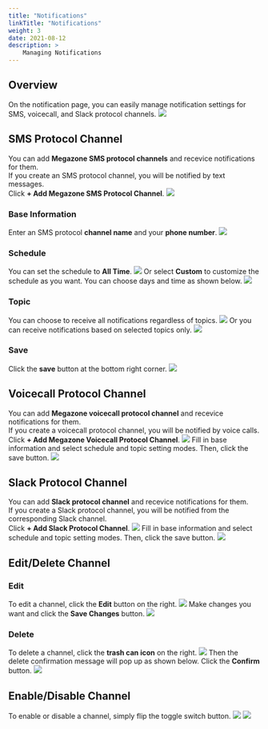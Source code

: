 ```yaml
---
title: "Notifications"
linkTitle: "Notifications"
weight: 3
date: 2021-08-12
description: >
    Managing Notifications
---
```


## Overview
On the notification page, you can easily manage notification settings for SMS, voicecall, and Slack protocol channels.
![](/docs/guides_v1/my_account/notifications_img/notifications_img_01.png)

## SMS Protocol Channel
You can add **Megazone SMS protocol channels** and recevice notifications for them.<br>
If you create an SMS protocol channel, you will be notified by text messages.<br>
Click **+ Add Megazone SMS Protocol Channel**.
![](/docs/guides_v1/my_account/notifications_img/notifications_img_02.png)

### Base Information
Enter an SMS protocol **channel name** and your **phone number**.
![](/docs/guides_v1/my_account/notifications_img/notifications_img_03.png)

### Schedule
You can set the schedule to **All Time**.
![](/docs/guides_v1/my_account/notifications_img/notifications_img_04.png)
Or select **Custom** to customize the schedule as you want. You can choose days and time as shown below.
![](/docs/guides_v1/my_account/notifications_img/notifications_img_05.png)

### Topic 
You can choose to receive all notifications regardless of topics.
![](/docs/guides_v1/my_account/notifications_img/notifications_img_06.png)
Or you can receive notifications based on selected topics only.
![](/docs/guides_v1/my_account/notifications_img/notifications_img_07.png)

### Save
Click the **save** button at the bottom right corner.
![](/docs/guides_v1/my_account/notifications_img/notifications_img_08.png)

## Voicecall Protocol Channel
You can add **Megazone voicecall protocol channel** and recevice notifications for them.<br>
If you create a voicecall protocol channel, you will be notified by voice calls.<br>
Click **+ Add Megazone Voicecall Protocol Channel**.
![](/docs/guides_v1/my_account/notifications_img/notifications_img_09.png)
Fill in base information and select schedule and topic setting modes. Then, click the save button.
![](/docs/guides_v1/my_account/notifications_img/notifications_img_10.png)

## Slack Protocol Channel
You can add **Slack protocol channel** and recevice notifications for them.<br>
If you create a Slack protocol channel, you will be notified from the corresponding Slack channel.<br>
Click **+ Add Slack Protocol Channel**.
![](/docs/guides_v1/my_account/notifications_img/notifications_img_11.png)
Fill in base information and select schedule and topic setting modes. Then, click the save button.
![](/docs/guides_v1/my_account/notifications_img/notifications_img_12.png)

## Edit/Delete Channel

### Edit
To edit a channel, click the **Edit** button on the right. 
![](/docs/guides_v1/my_account/notifications_img/notifications_img_13.png)
Make changes you want and click the **Save Changes** button.
![](/docs/guides_v1/my_account/notifications_img/notifications_img_14.png)

### Delete
To delete a channel, click the **trash can icon** on the right.
![](/docs/guides_v1/my_account/notifications_img/notifications_img_15.png)
Then the delete confirmation message will pop up as shown below. Click the **Confirm** button.
![](/docs/guides_v1/my_account/notifications_img/notifications_img_16.png)

## Enable/Disable Channel
To enable or disable a channel, simply flip the toggle switch button.
![](/docs/guides_v1/my_account/notifications_img/notifications_img_17.png)
![](/docs/guides_v1/my_account/notifications_img/notifications_img_18.png)
